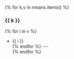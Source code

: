 {% for k,v in means.items() %}
### {{ k }} <br>
{% for i in v %}
+ {{ i }} <br>
{% endfor %}
--- <br>
{% endfor %}

